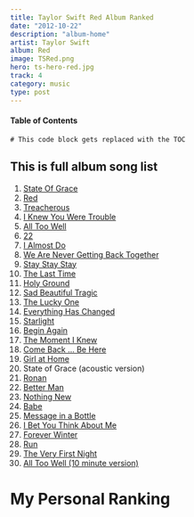 ```yaml
---
title: Taylor Swift Red Album Ranked
date: "2012-10-22"
description: "album-home"
artist: Taylor Swift
album: Red
image: TSRed.png
hero: ts-hero-red.jpg
track: 4
category: music
type: post
---
```


#### Table of Contents

```toc
# This code block gets replaced with the TOC
```

## This is full album song list

1. [State Of Grace](../Song-list/state-of-grace.md)
2. [Red](../Song-list/red.md)
3. [Treacherous](../Song-list/treacherous.md)
4. [I Knew You Were Trouble](../Song-list/i-knew-you-were-trouble.md)
5. [All Too Well](../Song-list/all-too-well.md)
6. [22](../Song-list/22.md)
7. [I Almost Do](../Song-list/i-almost-do.md)
8. [We Are Never Getting Back Together](../Song-list/we-are-never-getting-back-together.md)
9. [Stay Stay Stay](../Song-list/stay-stay-stay.md)
10. [The Last Time](../Song-list/the-last-time.md)
11. [Holy Ground](../Song-list/holy-ground.md)
12. [Sad Beautiful Tragic](../Song-list/sad-beautiful-tragic.md)
13. [The Lucky One](../Song-list/the-lucky-one.md)
14. [Everything Has Changed](../Song-list/everything-has-changed.md)
15. [Starlight](../Song-list/starlight.md)
16. [Begin Again](../Song-list/begin-again.md)
17. [The Moment I Knew](../Song-list/the-moment-i-knew.md)
18. [Come Back ... Be Here](../Song-list/come-back-be-here.md)
19. [Girl at Home](../Song-list/girl-at-home.md)
20. State of Grace (acoustic version)
21. [Ronan](../Song-list/ronan.md)
22. [Better Man](../Song-list/better-man.md)
23. [Nothing New](../Song-list/nothing-new.md)
24. [Babe](../Song-list/babe.md)
25. [Message in a Bottle](../Song-list/message-in-a-bottle.md)
26. [I Bet You Think About Me](../Song-list/i-bet-you-think-about-me.md)
27. [Forever Winter](../Song-list/forever-winter.md)
28. [Run](../Song-list/run.md)
29. [The Very First Night](../Song-list/the-very-first-night.md)
30. [All Too Well (10 minute version)](../Song-list/all-too-well-10-minute.md)

# My Personal Ranking
